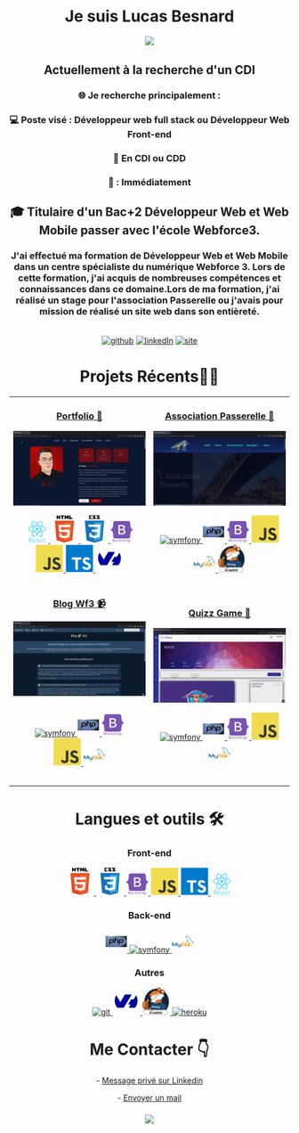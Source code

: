 <h1 align="center">Je suis Lucas Besnard</h1>
<p style="margin: 15px;" align="center">
    <img
        src="https://readme-typing-svg.herokuapp.com?duration=3000&color=FF0000&center=true&vCenter=true&lines=Développeur+Fullstack;10+projets;30+cafés">
</p>
<h2 align="center">Actuellement à la recherche d'un CDI</h2>
<h3 align="center">🌐 Je recherche principalement :</h3>
<h3 align="center">💻 Poste visé : Développeur web full stack ou Développeur Web Front-end</h3>
<h3 align="center">📜 En CDI ou CDD</h3>
<h3 align="center">📅 : Immédiatement </h3>




<!-- Intro -->
<p style="margin: 15px;" align="center">
<h2 align="center">🎓 Titulaire d'un Bac+2 Développeur Web et Web Mobile passer avec l'école Webforce3.</h2>
<h3 align="center">J'ai effectué ma formation de Développeur Web et Web Mobile dans un centre spécialiste du numérique
    Webforce 3. Lors de cette formation, j'ai acquis de nombreuses compétences et connaissances dans ce domaine.Lors de
    ma formation, j'ai réalisé un stage pour l'association Passerelle ou j'avais pour mission de réalisé un site web
    dans son entièreté.</h3>
</p>

<!-- Social network -->
<p align=center>
    </br>
    <a href="https://github.com/LucasBesnard" target="_blank"><img alt="github"
            src="https://img.shields.io/badge/GitHub-%2312100E.svg?&style=for-the-badge&logo=Github&logoColor=white" /></a>
    <a href="https://www.linkedin.com/in/lucas-besnard-077469212/" target="_blank"><img alt="linkedIn"
            src="https://img.shields.io/badge/linkedin-%230077B5.svg?&style=for-the-badge&logo=linkedin&logoColor=white" /></a>
    <a href="https://lucasbesnard.fr/" target="_blank"><img alt="site"
            src="https://img.shields.io/badge/website-000000?style=for-the-badge&logo=About.me&logoColor=white" /></a>
</p>


<!-- Projects -->
<h1 align="center">Projets Récents👨‍💻</h1>
<div align="center">
    <table>
        <tr>
            <td width="50%">
                <h3 align="center">
                    <a href="https://lucasbesnard.fr/" target="_blank" rel="noreferrer">Portfolio 📕</a>
                </h3>
                <p align="center">
                    <a href="https://lucasbesnard.fr/" target="_blank" rel="noreferrer"> <img
                            src="./assets/portfolio.gif" alt="portfolio" /> </a>
                <p align="center">
                    <a href="https://reactjs.org/" target="_blank" rel="noreferrer"> <img
                            src="https://raw.githubusercontent.com/devicons/devicon/master/icons/react/react-original-wordmark.svg"
                            alt="react" width="40" height="40" /> </a>
                    <a href="https://www.w3.org/html/" target="_blank"> <img
                            src="https://raw.githubusercontent.com/devicons/devicon/master/icons/html5/html5-original-wordmark.svg"
                            alt="html5" width="50" height="50" /> </a>
                    <a href="https://www.w3schools.com/css/" target="_blank"> <img
                            src="https://raw.githubusercontent.com/devicons/devicon/master/icons/css3/css3-original-wordmark.svg"
                            alt="css3" width="50" height="50" /> </a>
                    <a href="https://getbootstrap.com" target="_blank" rel="noreferrer"> <img
                            src="https://raw.githubusercontent.com/devicons/devicon/master/icons/bootstrap/bootstrap-plain-wordmark.svg"
                            alt="bootstrap" width="40" height="40" /> </a>
                    <a href="https://developer.mozilla.org/en-US/docs/Web/JavaScript" target="_blank"> <img
                            src="https://raw.githubusercontent.com/devicons/devicon/master/icons/javascript/javascript-original.svg"
                            alt="javascript" width="50" height="50" /> </a>
                    <a href="https://www.typescriptlang.org/" target="_blank"> <img
                            src="https://raw.githubusercontent.com/devicons/devicon/master/icons/typescript/typescript-original.svg"
                            alt="typescript" width="50" height="50" /> </a>
                    <a href="https://www.ovhcloud.com/fr/" target="_blank"> <img src="./assets/ovh.png" alt="ovh"
                            width="50" height="50" /> </a>
                </p>
                </p>
            </td>
            <td width="50%">
                <h3 align="center">
                    <a href="https://www.association-passerelle89.fr/" target="_blank" rel="noreferrer">Association
                        Passerelle 🤝</a>
                </h3>
                <p align="center">
                    <a href="https://www.association-passerelle89.fr/" target="_blank" rel="noreferrer"> <img
                            src="./assets/association-passerelle.gif" alt="association-passerelle" /> </a>
                <p align="center">
                    <a href="https://symfony.com" target="_blank" rel="noreferrer"><img
                            src="https://symfony.com/logos/symfony_black_03.svg" alt="symfony" width="40" height="40" />
                    </a>
                    <a href="https://www.php.net" target="_blank" rel="noreferrer"> <img
                            src="https://raw.githubusercontent.com/devicons/devicon/master/icons/php/php-original.svg"
                            alt="php" width="40" height="40" /> </a>
                    <a href="https://getbootstrap.com" target="_blank" rel="noreferrer"> <img
                            src="https://raw.githubusercontent.com/devicons/devicon/master/icons/bootstrap/bootstrap-plain-wordmark.svg"
                            alt="bootstrap" width="40" height="40" /> </a>
                    <a href="https://developer.mozilla.org/en-US/docs/Web/JavaScript" target="_blank"> <img
                            src="https://raw.githubusercontent.com/devicons/devicon/master/icons/javascript/javascript-original.svg"
                            alt="javascript" width="50" height="50" /> </a>
                    <a href="https://www.mysql.com/" target="_blank" rel="noreferrer"><img
                            src="https://raw.githubusercontent.com/devicons/devicon/master/icons/mysql/mysql-original-wordmark.svg"
                            alt="mysql" width="40" height="40" /> </a>
                    <a href="https://www.o2switch.fr/" target="_blank"> <img src="./assets/o2switch.png" alt="ovh"
                            width="50" height="50" /> </a>
                </p>
                </p>
            </td>
        </tr>
        <tr>
            <td width="50%">
                <h3 align="center">
                    <a href="https://github.com/LucasBesnard/Blog_WF3" target="_blank" rel="noreferrer">Blog Wf3 📹</a>
                </h3>
                <p align="center">
                    <a href="https://github.com/LucasBesnard/Blog_WF3" target="_blank" rel="noreferrer"> <img
                            src="./assets/blog_wf3.gif" alt="blog_wf3" /> </a>
                <p align="center" style="padding: 15px;">
                    <a href="https://symfony.com" target="_blank" rel="noreferrer"><img
                            src="https://symfony.com/logos/symfony_black_03.svg" alt="symfony" width="40" height="40" />
                    </a>
                                        <a href="https://www.php.net" target="_blank" rel="noreferrer"> <img
                            src="https://raw.githubusercontent.com/devicons/devicon/master/icons/php/php-original.svg"
                            alt="php" width="40" height="40" /> </a>
                    <a href="https://getbootstrap.com" target="_blank" rel="noreferrer"> <img
                            src="https://raw.githubusercontent.com/devicons/devicon/master/icons/bootstrap/bootstrap-plain-wordmark.svg"
                            alt="bootstrap" width="40" height="40" /> </a>
                    <a href="https://developer.mozilla.org/en-US/docs/Web/JavaScript" target="_blank"> <img
                            src="https://raw.githubusercontent.com/devicons/devicon/master/icons/javascript/javascript-original.svg"
                            alt="javascript" width="50" height="50" /> </a>
                    <a href="https://www.mysql.com/" target="_blank" rel="noreferrer"><img
                            src="https://raw.githubusercontent.com/devicons/devicon/master/icons/mysql/mysql-original-wordmark.svg"
                            alt="mysql" width="40" height="40" /> </a>
                </p>
            </td>
            <td width="50%">
                <h3 align="center">
                    <a href="https://github.com/LucasBesnard/Quizz_Game" target="_blank" rel="noreferrer">Quizz Game
                        🧠</a>
                </h3>
                <p align="center">
                    <a href="https://github.com/LucasBesnard/Quizz_Game" target="_blank" rel="noreferrer"> <img
                            src="./assets/quizz-game.gif" alt="association-passerelle" /> </a>
                <p align="center">
                    <a href="https://symfony.com" target="_blank" rel="noreferrer"><img
                            src="https://symfony.com/logos/symfony_black_03.svg" alt="symfony" width="40" height="40" />
                    </a>
                                        <a href="https://www.php.net" target="_blank" rel="noreferrer"> <img
                            src="https://raw.githubusercontent.com/devicons/devicon/master/icons/php/php-original.svg"
                            alt="php" width="40" height="40" /> </a>
                    <a href="https://getbootstrap.com" target="_blank" rel="noreferrer"> <img
                            src="https://raw.githubusercontent.com/devicons/devicon/master/icons/bootstrap/bootstrap-plain-wordmark.svg"
                            alt="bootstrap" width="40" height="40" /> </a>
                    <a href="https://developer.mozilla.org/en-US/docs/Web/JavaScript" target="_blank"> <img
                            src="https://raw.githubusercontent.com/devicons/devicon/master/icons/javascript/javascript-original.svg"
                            alt="javascript" width="50" height="50" /> </a>
                    <a href="https://www.mysql.com/" target="_blank" rel="noreferrer"><img
                            src="https://raw.githubusercontent.com/devicons/devicon/master/icons/mysql/mysql-original-wordmark.svg"
                            alt="mysql" width="40" height="40" /> </a>
                </p>
            </td>
        </tr>
    </table>
</div>

<!-- Technos -->
<h1 align="center">Langues et outils 🛠</h1>

<p align="center">

<h3 align="center">Front-end</h3>
<p align="center">
    <a href="https://www.w3.org/html/" target="_blank"> <img
            src="https://raw.githubusercontent.com/devicons/devicon/master/icons/html5/html5-original-wordmark.svg"
            alt="html5" width="50" height="50" /> </a>
    <a href="https://www.w3schools.com/css/" target="_blank"> <img
            src="https://raw.githubusercontent.com/devicons/devicon/master/icons/css3/css3-original-wordmark.svg"
            alt="css3" width="50" height="50" /> </a>
    <a href="https://getbootstrap.com" target="_blank" rel="noreferrer"> <img
            src="https://raw.githubusercontent.com/devicons/devicon/master/icons/bootstrap/bootstrap-plain-wordmark.svg"
            alt="bootstrap" width="40" height="40" /> </a>
    <a href="https://developer.mozilla.org/en-US/docs/Web/JavaScript" target="_blank"> <img
            src="https://raw.githubusercontent.com/devicons/devicon/master/icons/javascript/javascript-original.svg"
            alt="javascript" width="50" height="50" /> </a>
    <a href="https://www.typescriptlang.org/" target="_blank"> <img
            src="https://raw.githubusercontent.com/devicons/devicon/master/icons/typescript/typescript-original.svg"
            alt="typescript" width="50" height="50" /> </a>
    <a href="https://reactjs.org/" target="_blank" rel="noreferrer"> <img
            src="https://raw.githubusercontent.com/devicons/devicon/master/icons/react/react-original-wordmark.svg"
            alt="react" width="40" height="40" /> </a>
</p>

<h3 align="center">Back-end</h3>
<p align="center">
    <a href="https://www.php.net" target="_blank" rel="noreferrer"> <img
            src="https://raw.githubusercontent.com/devicons/devicon/master/icons/php/php-original.svg" alt="php"
            width="40" height="40" /> </a>
    <a href="https://symfony.com" target="_blank" rel="noreferrer"> <img
            src="https://symfony.com/logos/symfony_black_03.svg" alt="symfony" width="40" height="40" /> </a>
    <a href="https://www.mysql.com/" target="_blank" rel="noreferrer"> <img
            src="https://raw.githubusercontent.com/devicons/devicon/master/icons/mysql/mysql-original-wordmark.svg"
            alt="mysql" width="40" height="40" /> </a>
</p>


<h3 align="center">Autres</h3>
<p align="center">
    <a href="https://git-scm.com/" target="_blank"> <img
            src="https://www.vectorlogo.zone/logos/git-scm/git-scm-icon.svg" alt="git" width="50" height="50" /> </a>
    <a href="https://www.ovhcloud.com/fr/" target="_blank"> <img src="./assets/ovh.png" alt="ovh" width="50"
            height="50" /> </a>
    <a href="https://www.o2switch.fr/" target="_blank"> <img src="./assets/o2switch.png" alt="ovh" width="50"
            height="50" /> </a>
    <a href="https://heroku.com" target="_blank" rel="noreferrer"> <img
            src="https://www.vectorlogo.zone/logos/heroku/heroku-icon.svg" alt="heroku" width="50" height="50" /> </a>

<!-- Contact -->
<h1 align="center">Me Contacter 👇</h1>
<p align="center">
    - <a href="https://www.linkedin.com/in/lucas-besnard-077469212/" target="_blank" rel="noopener">Message privé sur
        Linkedin</a>
</p>
<p align="center">
    - <a href="mailto:lucasbesnard89@gmail.com">Envoyer un mail</a>
<p style='margin-bottom: 20px'>
</p>
</p>
<p align="center">
    <img align="center" src="https://media.giphy.com/media/z5iCvo1oCbqt7ukMQs/giphy.gif">
</p>
